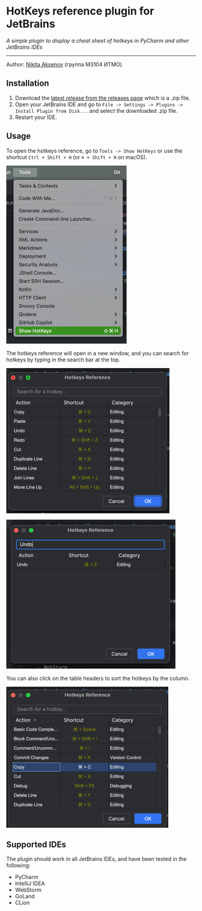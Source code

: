 # HotKeys reference plugin for JetBrains
_A simple plugin to display a cheat sheet of hotkeys in PyCharm and other JetBrains IDEs_

---
Author: [Nikita Aksenov](https://nawinds.dev/) (группа M3104 ИТМО)

## Installation
1. Download the [latest release from the releases page](https://github.com/nawinds/hotkeys_reference_plugin_for_jetbrains/releases/latest) which is a .zip file.
2. Open your JetBrains IDE and go to `File -> Settings -> Plugins -> Install Plugin from Disk...` and select the downloaded .zip file.
3. Restart your IDE.

## Usage
To open the hotkeys reference, go to `Tools -> Show HotKeys` or use the shortcut `Ctrl + Shift + H` (or `⌘ + Shift + H` on macOS).

![img_1.png](img_1.png)

The hotkeys reference will open in a new window, and you can search for hotkeys by typing in the search bar at the top.

![img.png](img.png)

![img_2.png](img_2.png)

You can also click on the table headers to sort the hotkeys by the column.

![img_3.png](img_3.png)

## Supported IDEs
The plugin should work in all JetBrains IDEs, and have been tested in the following:
- PyCharm
- IntelliJ IDEA
- WebStorm
- GoLand
- CLion